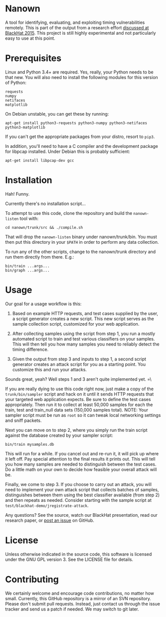 # Nanown

A tool for identifying, evaluating, and exploiting timing
vulnerabilities remotely.  This is part of the output from a research
effort [discussed at BlackHat 2015](https://www.blackhat.com/us-15/briefings.html#web-timing-attacks-made-practical).
This project is still highly experimental and not particularly easy to
use at this point.


# Prerequisites

Linux and Python 3.4+ are required.  Yes, really, your Python needs to
be that new.  You will also need to install the following modules for
this version of Python:
```
requests
numpy
netifaces 
matplotlib
```
On Debian unstable, you can get these by running:
```
apt-get install python3-requests python3-numpy python3-netifaces python3-matplotlib
```
If you can't get the appropriate packages from your distro, resort to `pip3`.

In addition, you'll need to have a C compiler and the development
package for libpcap installed.  Under Debian this is probably sufficient:
```
apt-get install libpcap-dev gcc
```


# Installation

Hah! Funny.

Currently there's no installation script...

To attempt to use this code, clone the repository and build the
`nanown-listen` tool with:
```
cd nanown/trunk/src && ./compile.sh
```

That will drop the `nanown-listen` binary under nanown/trunk/bin.  You
must then put this directory in your `$PATH` in order to perform any
data collection.

To run any of the other scripts, change to the nanown/trunk directory
and run them directly from there.  E.g.:
```
bin/train ...args...
bin/graph ...args...
```


# Usage

Our goal for a usage workflow is this:

1. Based on example HTTP requests, and test cases supplied by the user,
   a script generator creates a new script.  This new script serves
   as the sample collection script, customized for your web
   application.

2. After collecting samples using the script from step 1, you run a
   mostly automated script to train and test various classifiers on your
   samples.  This will then tell you how many samples you need to
   reliably detect the timing difference.

3. Given the output from step 3 and inputs to step 1, a second script
   generator creates an attack script for you as a starting point.  You
   customize this and run your attacks.

Sounds great, yeah?  Well steps 1 and 3 aren't quite implemented yet. =\

If you are really dying to use this code right now, just make a copy of
the `trunk/bin/sampler` script and hack on it until it sends HTTP requests
that your targeted web application expects.  Be sure to define the test
cases appropriately.  Then run it to collect at least
50,000 samples for each the train, test and train_null data sets
(150,000 samples total).  NOTE: Your sampler script must be run as `root`
so it can tweak local networking settings and sniff packets.

Next you can move on to step 2, where you simply run the train script
against the database created by your sampler script:
```
bin/train mysamples.db
```
This will run for a while.  If you cancel out and re-run it, it will
pick up where it left off.  Pay special attention to the final results
it prints out.  This will tell you how many samples are needed to
distinguish between the test cases.  Do a little math on your own to
decide how feasible your overall attack will be.

Finally, we come to step 3.  If you choose to carry out an attack, you
will need to implement your own attack script that collects batches of
samples, distinguishes between them using the best classifier available
(from step 2) and then repeats as needed.  Consider starting with the
sample script at `test/blackhat-demo/jregistrate-attack`.

Any questions?  See the source, watch our BlackHat presentation, read
our research paper, or [post an issue](https://github.com/ecbftw/nanown/issues) on GitHub.


# License

Unless otherwise indicated in the source code, this software is licensed
under the GNU GPL version 3.  See the LICENSE file for details.


# Contributing

We certainly welcome and encourage code contributions, no matter how
small. Currently, this GitHub repository is a mirror of an SVN
repository. Please don't submit pull requests.  Instead, just contact us
through the issue tracker and send us a patch if needed.  We may switch
to git later.
